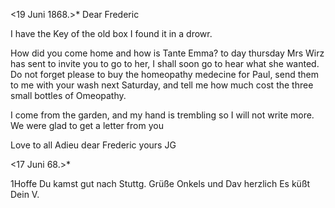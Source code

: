  <19 Juni 1868.>*
Dear Frederic

I have the Key of the old box I found it in a drowr.

How did you come home and how is Tante Emma? to day thursday Mrs Wirz has sent to invite you to go to her, I shall soon go to hear what she wanted. 
Do not forget please to buy the homeopathy medecine for Paul, send them to me with your wash next Saturday, and tell me how much cost the three small bottles of Omeopathy.

I come from the garden, and my hand is trembling so I will not write more. We were glad to get a letter from you

 Love to all
 Adieu dear Frederic
 yours JG



 <17 Juni 68.>*

1Hoffe Du kamst gut nach Stuttg. Grüße Onkels und Dav herzlich  Es küßt Dein
 V.
